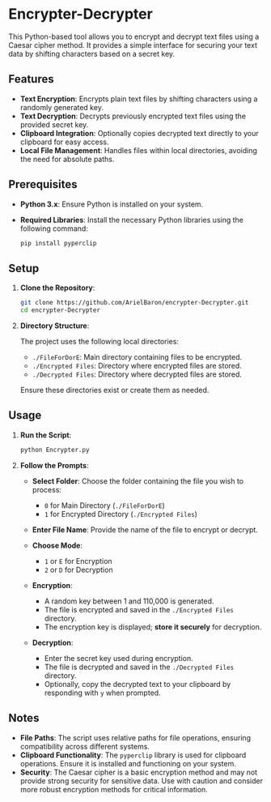 # Encrypter-Decrypter

This Python-based tool allows you to encrypt and decrypt text files using a Caesar cipher method. It provides a simple interface for securing your text data by shifting characters based on a secret key.

## Features

- **Text Encryption**: Encrypts plain text files by shifting characters using a randomly generated key.
- **Text Decryption**: Decrypts previously encrypted text files using the provided secret key.
- **Clipboard Integration**: Optionally copies decrypted text directly to your clipboard for easy access.
- **Local File Management**: Handles files within local directories, avoiding the need for absolute paths.

## Prerequisites

- **Python 3.x**: Ensure Python is installed on your system.
- **Required Libraries**: Install the necessary Python libraries using the following command:

  ```bash
  pip install pyperclip
  ```

## Setup

1. **Clone the Repository**:

   ```bash
   git clone https://github.com/ArielBaron/encrypter-Decrypter.git
   cd encrypter-Decrypter
   ```

2. **Directory Structure**:

   The project uses the following local directories:

   - `./FileForDorE`: Main directory containing files to be encrypted.
   - `./Encrypted Files`: Directory where encrypted files are stored.
   - `./Decrypted Files`: Directory where decrypted files are stored.

   Ensure these directories exist or create them as needed.

## Usage

1. **Run the Script**:

   ```bash
   python Encrypter.py
   ```

2. **Follow the Prompts**:

   - **Select Folder**: Choose the folder containing the file you wish to process:
     - `0` for Main Directory (`./FileForDorE`)
     - `1` for Encrypted Directory (`./Encrypted Files`)

   - **Enter File Name**: Provide the name of the file to encrypt or decrypt.

   - **Choose Mode**:
     - `1` or `E` for Encryption
     - `2` or `D` for Decryption

   - **Encryption**:
     - A random key between 1 and 110,000 is generated.
     - The file is encrypted and saved in the `./Encrypted Files` directory.
     - The encryption key is displayed; **store it securely** for decryption.

   - **Decryption**:
     - Enter the secret key used during encryption.
     - The file is decrypted and saved in the `./Decrypted Files` directory.
     - Optionally, copy the decrypted text to your clipboard by responding with `y` when prompted.

## Notes

- **File Paths**: The script uses relative paths for file operations, ensuring compatibility across different systems.
- **Clipboard Functionality**: The `pyperclip` library is used for clipboard operations. Ensure it is installed and functioning on your system.
- **Security**: The Caesar cipher is a basic encryption method and may not provide strong security for sensitive data. Use with caution and consider more robust encryption methods for critical information.






